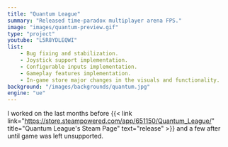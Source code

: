 ```yaml
---
title: "Quantum League"
summary: "Released time-paradox multiplayer arena FPS."
image: "images/quantum-preview.gif"
type: "project"
youtube: "L5R8YDLEQWI"
list:
    - Bug fixing and stabilization.
    - Joystick support implementation.
    - Configurable inputs implementation.
    - Gameplay features implementation.
    - In-game store major changes in the visuals and functionality.
background: "/images/backgrounds/quantum.jpg"
engine: "ue"
---
```


I worked on the last months before {{< link link="https://store.steampowered.com/app/651150/Quantum_League/" title="Quantum League's Steam Page" text="release" >}} and a few after until game was left unsupported.